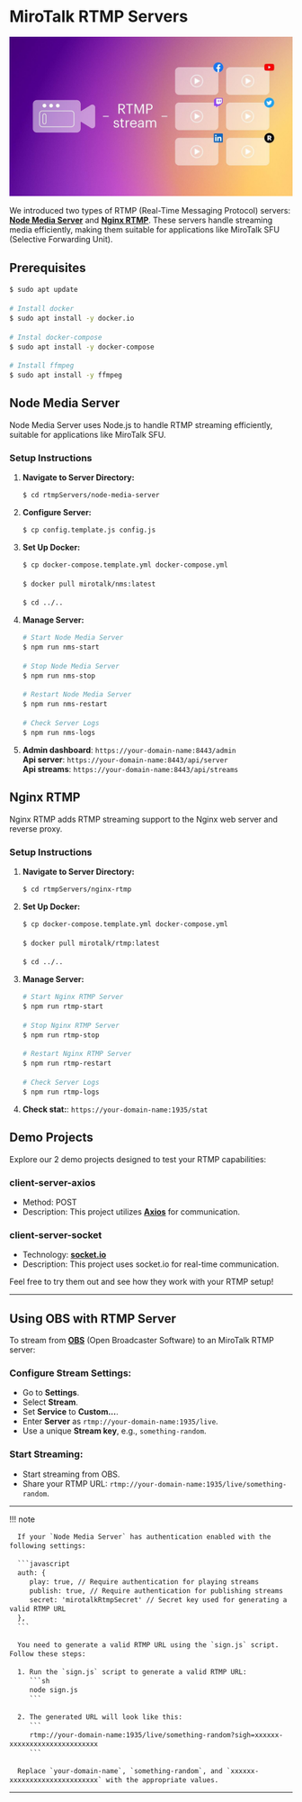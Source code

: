 # MiroTalk RTMP Servers

![rtmp](../images/rtmp.jpeg)

We introduced two types of RTMP (Real-Time Messaging Protocol) servers: **[Node Media Server](https://github.com/illuspas/Node-Media-Server)** and **[Nginx RTMP](https://github.com/tiangolo/nginx-rtmp-docker)**. These servers handle streaming media efficiently, making them suitable for applications like MiroTalk SFU (Selective Forwarding Unit).

## Prerequisites

```bash
$ sudo apt update

# Install docker
$ sudo apt install -y docker.io

# Instal docker-compose
$ sudo apt install -y docker-compose

# Install ffmpeg
$ sudo apt install -y ffmpeg
```

## Node Media Server

Node Media Server uses Node.js to handle RTMP streaming efficiently, suitable for applications like MiroTalk SFU.

### Setup Instructions

1. **Navigate to Server Directory:**
	```bash
	$ cd rtmpServers/node-media-server
	```

2. **Configure Server:**
   ```bash
   $ cp config.template.js config.js
   ```

3. **Set Up Docker:**
   ```bash
   $ cp docker-compose.template.yml docker-compose.yml

   $ docker pull mirotalk/nms:latest

   $ cd ../..
   ```

4. **Manage Server:**
   ```bash
   # Start Node Media Server
   $ npm run nms-start

   # Stop Node Media Server
   $ npm run nms-stop

   # Restart Node Media Server
   $ npm run nms-restart

   # Check Server Logs
   $ npm run nms-logs
   ```

5. **Admin dashboard**: `https://your-domain-name:8443/admin`  
   **Api server**: `https://your-domain-name:8443/api/server`  
   **Api streams**: `https://your-domain-name:8443/api/streams`

## Nginx RTMP

Nginx RTMP adds RTMP streaming support to the Nginx web server and reverse proxy.

### Setup Instructions

1. **Navigate to Server Directory:**
   ```bash
   $ cd rtmpServers/nginx-rtmp
   ```

2. **Set Up Docker:**
   ```bash
   $ cp docker-compose.template.yml docker-compose.yml

   $ docker pull mirotalk/rtmp:latest

   $ cd ../..
   ```

3. **Manage Server:**
   ```bash
   # Start Nginx RTMP Server
   $ npm run rtmp-start

   # Stop Nginx RTMP Server
   $ npm run rtmp-stop

   # Restart Nginx RTMP Server
   $ npm run rtmp-restart

   # Check Server Logs
   $ npm run rtmp-logs
   ```

4. **Check stat:**: `https://your-domain-name:1935/stat`

## Demo Projects

Explore our 2 demo projects designed to test your RTMP capabilities:

### client-server-axios
- Method: POST
- Description: This project utilizes **[Axios](https://axios-http.com)** for communication.

### client-server-socket
- Technology: **[socket.io](https://socket.io)**
- Description: This project uses socket.io for real-time communication.

Feel free to try them out and see how they work with your RTMP setup!

---


## Using OBS with RTMP Server

To stream from **[OBS](https://obsproject.com)** (Open Broadcaster Software) to an MiroTalk RTMP server:

### Configure Stream Settings:

- Go to **Settings**.
- Select **Stream**.
- Set **Service** to **Custom...**.
- Enter **Server** as `rtmp://your-domain-name:1935/live`.
- Use a unique **Stream key**, e.g., `something-random`.

### Start Streaming:

- Start streaming from OBS.
- Share your RTMP URL: `rtmp://your-domain-name:1935/live/something-random`.

---

!!! note

      If your `Node Media Server` has authentication enabled with the following settings:

      ```javascript
      auth: {
         play: true, // Require authentication for playing streams
         publish: true, // Require authentication for publishing streams
         secret: 'mirotalkRtmpSecret' // Secret key used for generating a valid RTMP URL
      },
      ```

      You need to generate a valid RTMP URL using the `sign.js` script. Follow these steps:

      1. Run the `sign.js` script to generate a valid RTMP URL:
         ```sh
         node sign.js
         ```

      2. The generated URL will look like this:
         ```
         rtmp://your-domain-name:1935/live/something-random?sigh=xxxxxx-xxxxxxxxxxxxxxxxxxxxxx
         ```

      Replace `your-domain-name`, `something-random`, and `xxxxxx-xxxxxxxxxxxxxxxxxxxxxx` with the appropriate values.

---
